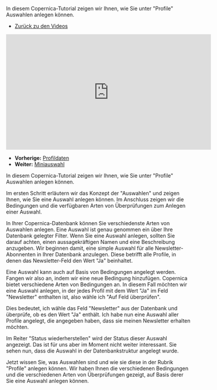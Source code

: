 In diesem Copernica-Tutorial zeigen wir Ihnen, wie Sie unter "Profile"
Auswahlen anlegen können.

-   [Zurück zu den Videos](./video-tutorials.md "Video's")

<iframe width="560" height="315" src="https://www.youtube.com/embed/FlGj2dXE_fo?list=PLgCg-YR2FABYzqpQwqF3eQjlfCtyBikTA" frameborder="0" allowfullscreen="allowfullscreen"></iframe>

-   **Vorherige:** [Profildaten](./profiles-profile-data.md "Profildaten")
-   **Weiter:** [Miniauswahl](./profiles-creating-a-miniselection.md "Miniauswahl")

In diesem Copernica-Tutorial zeigen wir Ihnen, wie Sie unter "Profile"
Auswahlen anlegen können.

Im ersten Schritt erläutern wir das Konzept der "Auswahlen" und zeigen
Ihnen, wie Sie eine Auswahl anlegen können. Im Anschluss zeigen wir die
Bedingungen und die verfügbaren Arten von Überprüfungen zum Anlegen
einer Auswahl.

In Ihrer Copernica-Datenbank können Sie verschiedenste Arten von
Auswahlen anlegen. Eine Auswahl ist genau genommen ein über Ihre
Datenbank gelegter Filter. Wenn Sie eine Auswahl anlegen, sollten Sie
darauf achten, einen aussagekräftigen Namen und eine Beschreibung
anzugeben. Wir beginnen damit, eine simple Auswahl für alle
Newsletter-Abonnenten in Ihrer Datenbank anzulegen. Diese betrifft alle
Profile, in denen das Newsletter-Feld den Wert "Ja" beinhaltet.

Eine Auswahl kann auch auf Basis von Bedingungen angelegt werden. Fangen
wir also an, indem wir eine neue Bedingung hinzufügen. Copernica bietet
verschiedene Arten von Bedingungen an. In diesem Fall möchten wir eine
Auswahl anlegen, in der jedes Profil mit dem Wert "Ja" im Feld
"Newsletter" enthalten ist, also wähle ich "Auf Feld überprüfen".

Dies bedeutet, ich wähle das Feld "Newsletter" aus der Datenbank und
überprüfe, ob es den Wert "Ja" enthält. Ich habe nun eine Auswahl aller
Profile angelegt, die angegeben haben, dass sie meinen Newsletter
erhalten möchten.

Im Reiter "Status wiederherstellen" wird der Status dieser Auswahl
angezeigt. Das ist für uns aber im Moment nicht weiter interessant. Sie
sehen nun, dass die Auswahl in der Datenbankstruktur angelegt wurde.

Jetzt wissen Sie, was Auswahlen sind und wie sie diese in der Rubrik
"Profile" anlegen können. Wir haben Ihnen die verschiedenen Bedingungen
und die verschiedenen Arten von Überprüfungen gezeigt, auf Basis derer
Sie eine Auswahl anlegen können.
